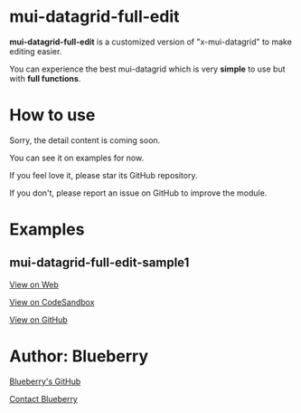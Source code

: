 # mui-datagrid-full-edit
**mui-datagrid-full-edit** is a customized version of "x-mui-datagrid" to make editing easier.

You can experience the best mui-datagrid  which is very **simple** to use but with **full functions**.

# How to use

Sorry, the detail content is coming soon.

You can see it on examples for now.


If you feel love it, please star its GitHub repository.

If you don't, please report an issue on GitHub to improve the module.  

# Examples
## mui-datagrid-full-edit-sample1
[View on Web](https://mysrxu.csb.app/)

[View on CodeSandbox](https://codesandbox.io/s/mui-datagrid-full-edit-sample1-mysrxu)

[View on GitHub](https://github.com/prettyblueberry/mui-datagrid-full-edit-sample1)

# Author: Blueberry
[Blueberry's GitHub](https://github.com/prettyblueberry)

[Contact Blueberry](https://form.jotform.com/230442827812353)